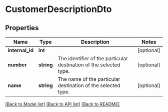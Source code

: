 # CustomerDescriptionDto

## Properties
Name | Type | Description | Notes
------------ | ------------- | ------------- | -------------
**internal_id** | **int** |  | [optional] 
**number** | **string** | The identifier of the particular destination of the selected type. | [optional] 
**name** | **string** | The name of the particular destination of the selected type. | [optional] 

[[Back to Model list]](../README.md#documentation-for-models) [[Back to API list]](../README.md#documentation-for-api-endpoints) [[Back to README]](../README.md)


